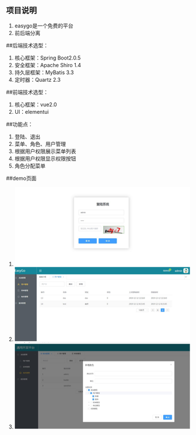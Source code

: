 ## 项目说明
1. easygo是一个免费的平台
2. 前后端分离

##后端技术选型：
1. 核心框架：Spring Boot2.0.5
2. 安全框架：Apache Shiro 1.4
3. 持久层框架：MyBatis 3.3
4. 定时器：Quartz 2.3

##前端技术选型：
1. 核心框架：vue2.0
2. UI：elementui

##功能点：
1. 登陆、退出
2. 菜单、角色、用户管理
3. 根据用户权限展示菜单列表
4. 根据用户权限显示权限按钮
5. 角色分配菜单

##demo页面
1. ![平台展示](https://raw.githubusercontent.com/octolove/octolove.github.io/master/pt002.jpg)
2. ![平台展示](https://raw.githubusercontent.com/octolove/octolove.github.io/master/pt003.jpg)
3. ![平台展示2](https://raw.githubusercontent.com/octolove/octolove.github.io/master/pt001.jpg)
